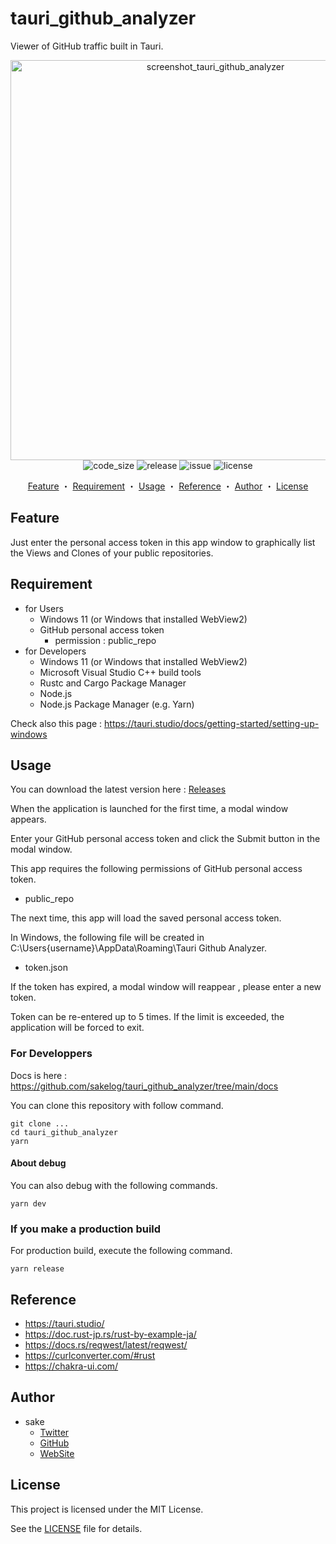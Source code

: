 # tauri_github_analyzer

Viewer of GitHub traffic built in Tauri.

<div align="center">
<img width="640" alt="screenshot_tauri_github_analyzer" src="https://user-images.githubusercontent.com/60056078/165714721-6f1b1003-8d88-4979-87f0-075260459f98.png">
</div>
  
<div align="center">
<img src="https://img.shields.io/github/languages/code-size/sakelog/tauri_github_analyzer" alt="code_size" >
<img src="https://img.shields.io/github/v/release/sakelog/tauri_github_analyzer" alt="release">
<img src="https://img.shields.io/github/issues/sakelog/tauri_github_analyzer" alt="issue">
<img src="https://img.shields.io/github/license/sakelog/tauri_github_analyzer" alt="license">
</div>

<div align="center">
  
  [Feature](#feature)
  ・
  [Requirement](#requirement)
  ・
  [Usage](#usage)
  ・
  [Reference](#reference)
  ・
  [Author](#author)
  ・
  [License](#license)
  
</div>

## Feature

Just enter the personal access token in this app window to graphically list the Views and Clones of your public repositories.

## Requirement

- for Users
  - Windows 11 (or Windows that installed WebView2)
  - GitHub personal access token
    - permission : public_repo
- for Developers
  - Windows 11 (or Windows that installed WebView2)
  - Microsoft Visual Studio C++ build tools
  - Rustc and Cargo Package Manager
  - Node.js
  - Node.js Package Manager (e.g. Yarn)

Check also this page : https://tauri.studio/docs/getting-started/setting-up-windows

## Usage

You can download the latest version here : [Releases](https://github.com/sakelog/tauri_github_analyzer/releases)

When the application is launched for the first time, a modal window appears.

Enter your GitHub personal access token and click the Submit button in the modal window.

This app requires the following permissions of GitHub personal access token.

- public_repo

The next time, this app will load the saved personal access token.

In Windows, the following file will be created in C:\Users\{username}\AppData\Roaming\Tauri Github Analyzer.

- token.json

If the token has expired, a modal window will reappear , please enter a new token.

Token can be re-entered up to 5 times. If the limit is exceeded, the application will be forced to exit.

### For Developpers

Docs is here : https://github.com/sakelog/tauri_github_analyzer/tree/main/docs

You can clone this repository with follow command.

```shell
git clone ...
cd tauri_github_analyzer
yarn
```

#### About debug

You can also debug with the following commands.

```shell
yarn dev
```

### If you make a production build

For production build, execute the following command.

```shell
yarn release
```

## Reference

- https://tauri.studio/
- https://doc.rust-jp.rs/rust-by-example-ja/
- https://docs.rs/reqwest/latest/reqwest/
- https://curlconverter.com/#rust
- https://chakra-ui.com/

## Author

- sake
  - [Twitter](https://twitter.com/sake_engineer)
  - [GitHub](https://github.com/sakelog)
  - [WebSite](https://sakeengineer.com/)

## License

This project is licensed under the MIT License.

See the [LICENSE](/LICENSE) file for details.
